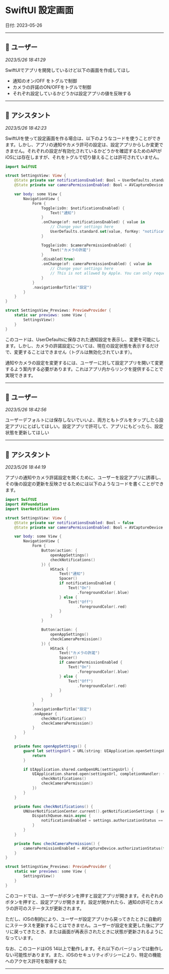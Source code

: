 # SwiftUI 設定画面

日付: 2023-05-26

---

## 👤 ユーザー
*2023/5/26 18:41:29*

SwiftUIでアプリを開発しているけど以下の画面を作成してほし
- 通知のオン/OFF をトグルで制御
- カメラの許諾のON/OFFをトグルで制御
- それぞれ設定しているかどうかは設定アプリの値を反映する

---

## 🤖 アシスタント
*2023/5/26 18:42:23*

SwiftUIを使って設定画面を作る場合は、以下のようなコードを使うことができます。しかし、アプリの通知やカメラ許可の設定は、設定アプリからしか変更できません。それぞれの設定が有効化されているかどうかを確認するためのAPIがiOSには存在しますが、それをトグルで切り替えることは許可されていません。

```swift
import SwiftUI

struct SettingsView: View {
    @State private var notificationsEnabled: Bool = UserDefaults.standard.bool(forKey: "notifications")
    @State private var cameraPermissionEnabled: Bool = AVCaptureDevice.authorizationStatus(for: .video) == .authorized

    var body: some View {
        NavigationView {
            Form {
                Toggle(isOn: $notificationsEnabled) {
                    Text("通知")
                }
                .onChange(of: notificationsEnabled) { value in
                    // Change your settings here
                    UserDefaults.standard.set(value, forKey: "notifications")
                }

                Toggle(isOn: $cameraPermissionEnabled) {
                    Text("カメラの許諾")
                }
                .disabled(true)
                .onChange(of: cameraPermissionEnabled) { value in
                    // Change your settings here
                    // This is not allowed by Apple. You can only request permissions, not revoke them.
                }
            }
            .navigationBarTitle("設定")
        }
    }
}

struct SettingsView_Previews: PreviewProvider {
    static var previews: some View {
        SettingsView()
    }
}
```

このコードは、UserDefaultsに保存された通知設定を表示し、変更を可能にします。しかし、カメラの許諾設定については、現在の設定状態を表示するだけで、変更することはできません（トグルは無効化されています）。

通知やカメラの設定を変更するには、ユーザーに対して設定アプリを開いて変更するよう案内する必要があります。これはアプリ内からリンクを提供することで実現できます。

---

## 👤 ユーザー
*2023/5/26 18:42:56*

ユーザーデフォルトには保存しないでいいよ、両方ともトグルをタップしたら設定アプリにとばしてほしい。設定アプリで許可して、アプリにもどったら、設定状態を更新してほしい

---

## 🤖 アシスタント
*2023/5/26 18:44:19*

アプリの通知やカメラ許諾設定を開くために、ユーザーを設定アプリに誘導し、その後の設定の更新を反映させるためには以下のようなコードを書くことができます。

```swift
import SwiftUI
import AVFoundation
import UserNotifications

struct SettingsView: View {
    @State private var notificationsEnabled: Bool = false
    @State private var cameraPermissionEnabled: Bool = AVCaptureDevice.authorizationStatus(for: .video) == .authorized

    var body: some View {
        NavigationView {
            Form {
                Button(action: {
                    openAppSettings()
                    checkNotifications()
                }) {
                    HStack {
                        Text("通知")
                        Spacer()
                        if notificationsEnabled {
                            Text("On")
                                .foregroundColor(.blue)
                        } else {
                            Text("Off")
                                .foregroundColor(.red)
                        }
                    }
                }

                Button(action: {
                    openAppSettings()
                    checkCameraPermission()
                }) {
                    HStack {
                        Text("カメラの許諾")
                        Spacer()
                        if cameraPermissionEnabled {
                            Text("On")
                                .foregroundColor(.blue)
                        } else {
                            Text("Off")
                                .foregroundColor(.red)
                        }
                    }
                }
            }
            .navigationBarTitle("設定")
            .onAppear {
                checkNotifications()
                checkCameraPermission()
            }
        }
    }

    private func openAppSettings() {
        guard let settingsUrl = URL(string: UIApplication.openSettingsURLString) else {
            return
        }

        if UIApplication.shared.canOpenURL(settingsUrl) {
            UIApplication.shared.open(settingsUrl, completionHandler: { _ in
                checkNotifications()
                checkCameraPermission()
            })
        }
    }

    private func checkNotifications() {
        UNUserNotificationCenter.current().getNotificationSettings { settings in
            DispatchQueue.main.async {
                notificationsEnabled = settings.authorizationStatus == .authorized
            }
        }
    }

    private func checkCameraPermission() {
        cameraPermissionEnabled = AVCaptureDevice.authorizationStatus(for: .video) == .authorized
    }
}

struct SettingsView_Previews: PreviewProvider {
    static var previews: some View {
        SettingsView()
    }
}
```

このコードでは、ユーザーがボタンを押すと設定アプリが開きます。それぞれのボタンを押すと、設定アプリが開きます。設定が開かれたら、通知の許可とカメラの許可のステータスが更新されます。

ただし、iOSの制約により、ユーザーが設定アプリから戻ってきたときに自動的にステータスを更新することはできません。ユーザーが設定を変更した後にアプリに戻ってきたとき、または画面が再表示されたときに状態が更新されるようになっています。

なお、このコードはiOS 14以上で動作します。それ以下のバージョンでは動作しない可能性があります。また、iOSのセキュリティポリシーにより、特定の機能へのアクセス許可を取得するた

---
